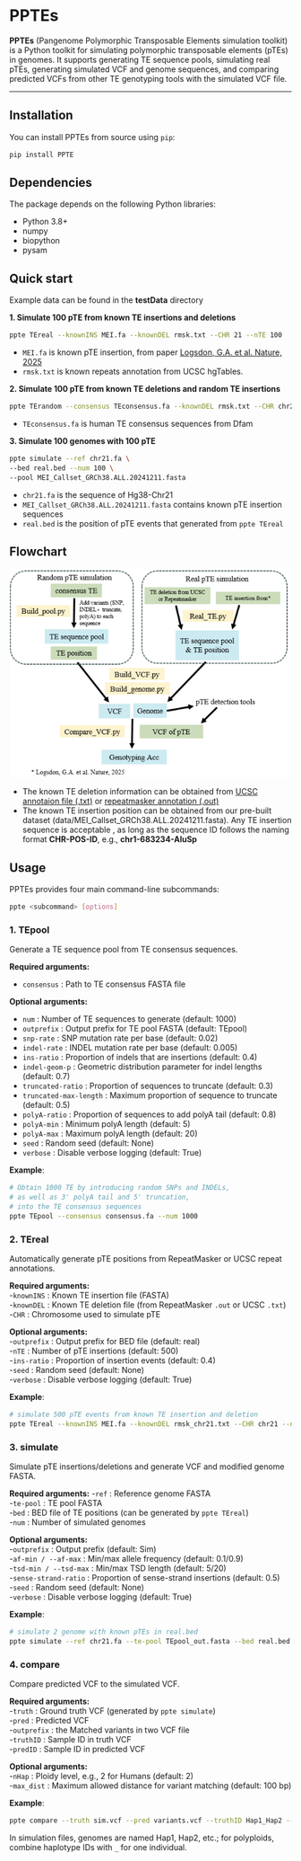 # PPTEs

**PPTEs** (Pangenome Polymorphic Transposable Elements simulation toolkit) is a Python toolkit for simulating polymorphic transposable elements (pTEs) in genomes. It supports generating TE sequence pools, simulating real pTEs, generating simulated VCF and genome sequences, and comparing predicted VCFs from other TE genotyping tools with the simulated VCF file.

---

## Installation

You can install PPTEs from source using `pip`:

```bash
pip install PPTE
```
##  Dependencies
The package depends on the following Python libraries:
- Python 3.8+
- numpy
- biopython
- pysam

## Quick start
Example data can be found in the **testData** directory   

**1. Simulate 100 pTE from known TE insertions and deletions**
```bash
ppte TEreal --knownINS MEI.fa --knownDEL rmsk.txt --CHR 21 --nTE 100
```
- `MEI.fa` is known pTE insertion, from paper [Logsdon, G.A. et al. Nature, 2025](https://www.nature.com/articles/s41586-025-09140-6)  
- `rmsk.txt` is known repeats annotation from UCSC hgTables.

**2. Simulate 100 pTE from known TE deletions and random TE insertions**
```bash
ppte TErandom --consensus TEconsensus.fa --knownDEL rmsk.txt --CHR chr21 --nTE 100
```
- `TEconsensus.fa` is human TE consensus sequences from Dfam

**3. Simulate 100 genomes with 100 pTE**  
```bash
ppte simulate --ref chr21.fa \
--bed real.bed --num 100 \
--pool MEI_Callset_GRCh38.ALL.20241211.fasta
```
- `chr21.fa` is the sequence of Hg38-Chr21  
- `MEI_Callset_GRCh38.ALL.20241211.fasta` contains known pTE insertion sequences  
- `real.bed` is the position of pTE events that generated from `ppte TEreal`  

## Flowchart
![flowchart](https://github.com/JanMiao/PPTE/blob/main/flowchart.png)
- The known TE deletion information can be obtained from [UCSC annotaion file (.txt)](https://genome.ucsc.edu/cgi-bin/hgTables) or [repeatmasker annotation (.out)  ](https://www.repeatmasker.org/genomicDatasets/RMGenomicDatasets.html)
- The known TE insertion position can be obtained from our pre-built dataset (data/MEI_Callset_GRCh38.ALL.20241211.fasta). Any TE insertion sequence is acceptable , as long as the sequence ID follows the naming format **CHR-POS-ID**, e.g., **chr1-683234-AluSp**

## Usage
PPTEs provides four main command-line subcommands:
```bash
ppte <subcommand> [options]
```
### 1. TEpool

Generate a TE sequence pool from TE consensus sequences.

**Required arguments:**
- `consensus` : Path to TE consensus FASTA file

**Optional arguments:**
- `num` : Number of TE sequences to generate (default: 1000)
- `outprefix` : Output prefix for TE pool FASTA (default: TEpool)
- `snp-rate` : SNP mutation rate per base (default: 0.02)
- `indel-rate` : INDEL mutation rate per base (default: 0.005)
- `ins-ratio` : Proportion of indels that are insertions (default: 0.4)
- `indel-geom-p` : Geometric distribution parameter for indel lengths (default: 0.7)
- `truncated-ratio` : Proportion of sequences to truncate (default: 0.3)
- `truncated-max-length` : Maximum proportion of sequence to truncate (default: 0.5)
- `polyA-ratio` : Proportion of sequences to add polyA tail (default: 0.8)
- `polyA-min` : Minimum polyA length (default: 5)
- `polyA-max` : Maximum polyA length (default: 20)
- `seed` : Random seed (default: None)
- `verbose` : Disable verbose logging (default: True)

**Example**:
```bash
# Obtain 1000 TE by introducing random SNPs and INDELs,
# as well as 3' polyA tail and 5' truncation,
# into the TE consensus sequences
ppte TEpool --consensus consensus.fa --num 1000
```

### 2. TEreal
Automatically generate pTE positions from RepeatMasker or UCSC repeat annotations.

**Required arguments:**  
-`knownINS` : Known TE insertion file (FASTA)  
-`knownDEL` : Known TE deletion file (from RepeatMasker `.out` or UCSC `.txt`)  
-`CHR` : Chromosome used to simulate pTE  

**Optional arguments:**  
-`outprefix` : Output prefix for BED file (default: real)  
-`nTE` : Number of pTE insertions (default: 500)  
-`ins-ratio` : Proportion of insertion events (default: 0.4)  
-`seed` : Random seed (default: None)  
-`verbose` : Disable verbose logging (default: True)  

**Example**:
```bash
# simulate 500 pTE events from known TE insertion and deletion
ppte TEreal --knownINS MEI.fa --knownDEL rmsk_chr21.txt --CHR chr21 --nTE 500
```

### 3. simulate
Simulate pTE insertions/deletions and generate VCF and modified genome FASTA.

**Required arguments:**
-`ref` : Reference genome FASTA  
-`te-pool` : TE pool FASTA  
-`bed` : BED file of TE positions (can be generated by `ppte TEreal`)  
-`num` : Number of simulated genomes  

**Optional arguments:**  
-`outprefix` : Output prefix (default: Sim)  
-`af-min / --af-max` : Min/max allele frequency (default: 0.1/0.9)  
-`tsd-min / --tsd-max` : Min/max TSD length (default: 5/20)  
-`sense-strand-ratio` : Proportion of sense-strand insertions (default: 0.5)  
-`seed` : Random seed (default: None)  
-`verbose` : Disable verbose logging (default: True)  

**Example**:
```bash
# simulate 2 genome with known pTEs in real.bed
ppte simulate --ref chr21.fa --te-pool TEpool_out.fasta --bed real.bed --num-genomes 2
```

### 4. compare
Compare predicted VCF to the simulated VCF.

**Required arguments:**  
-`truth` : Ground truth VCF (generated by `ppte simulate`)  
-`pred` : Predicted VCF  
-`outprefix` : the Matched variants in two VCF file  
-`truthID` : Sample ID in truth VCF  
-`predID` : Sample ID in predicted VCF  

**Optional arguments:**  
-`nHap` : Ploidy level, e.g., 2 for Humans  (default: 2)  
-`max_dist` : Maximum allowed distance for variant matching (default: 100 bp)  

**Example**:
```bash
ppte compare --truth sim.vcf --pred variants.vcf --truthID Hap1_Hap2 --predID Sample
```
In simulation files, genomes are named Hap1, Hap2, etc.; for polyploids, combine haplotype IDs with `_` for one individual.  

